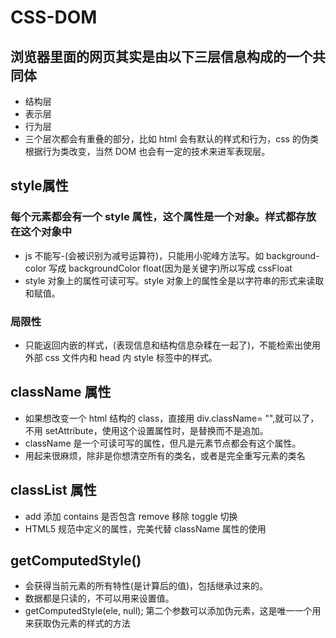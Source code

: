<!--
 * @Author: x09898 coder_xujie@163.com
 * @Date: 2022-05-09 20:54:21
 * @LastEditors: x09898 coder_xujie@163.com
 * @FilePath: \HTML-CSS-Javascript-\JAVAScript+ES6\JavaScript\DOM\DOM api 操作样式.md
 * @Description: 哪些 DOM 的 API 可以用来修改页面的样式
-->
# CSS-DOM

## 浏览器里面的网页其实是由以下三层信息构成的一个共同体

* 结构层
* 表示层
* 行为层
* 三个层次都会有重叠的部分，比如 html 会有默认的样式和行为，css 的伪类根据行为类改变，当然 DOM 也会有一定的技术来进军表现层。

## style属性

### 每个元素都会有一个 style 属性，这个属性是一个对象。样式都存放在这个对象中

* js 不能写-(会被识别为减号运算符)，只能用小驼峰方法写。如 background-color 写成 backgroundColor float(因为是关键字)所以写成 cssFloat
* style 对象上的属性可读可写。style 对象上的属性全是以字符串的形式来读取和赋值。

### 局限性

* 只能返回内嵌的样式，(表现信息和结构信息杂糅在一起了)，不能检索出使用外部 css 文件内和 head 内 style 标签中的样式。

## className 属性

* 如果想改变一个 html 结构的 class，直接用 div.className= "",就可以了，不用 setAttribute，使用这个设置属性时，是替换而不是追加。
* className 是一个可读可写的属性，但凡是元素节点都会有这个属性。
* 用起来很麻烦，除非是你想清空所有的类名，或者是完全重写元素的类名

## classList 属性

* add 添加 contains 是否包含 remove 移除 toggle 切换
* HTML5 规范中定义的属性，完美代替 className 属性的使用

## getComputedStyle()

* 会获得当前元素的所有特性(是计算后的值)，包括继承过来的。
* 数据都是只读的，不可以用来设置值。
* getComputedStyle(ele, null); 第二个参数可以添加伪元素，这是唯一一个用来获取伪元素的样式的方法
